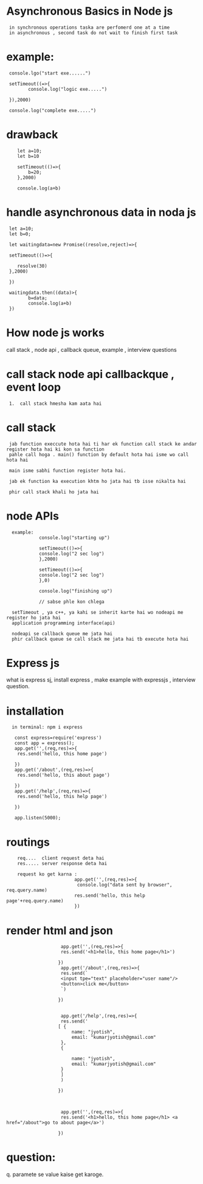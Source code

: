 # Asynchronous Basics in Node js
     in synchronous operations taska are perfomerd one at a time 
     in asynchronous , second task do not wait to finish first task
 # example: 
     console.lgo("start exe......")
     
     setTimeout((=>{
            console.log("logic exe.....")

     }),2000)

     console.log("complete exe.....")

# drawback 
        let a=10;
        let b=10

        setTimeout(()=>{
            b=20;
        },2000)

        console.log(a+b)
# handle asynchronous data in noda js
     let a=10;
     let b=0;

     let waitingdata=new Promise((resolve,reject)=>{

     setTimeout(()=>{
        
        resolve(30)
     },2000) 

     })

     waitingdata.then((data)>{
            b=data;
            console.log(a+b)     
     })
# How node js works
call stack , node api , callback queue, example , interview questions

# call stack node api callbackque  , event loop
     1.  call stack hmesha kam aata hai
# call stack     
     jab function execcute hota hai ti har ek function call stack ke andar register hota hai ki kon sa function
     pahle call hoga . main() function by default hota hai isme wo call hota hai

     main isme sabhi function register hota hai.

     jab ek function ka execution khtm ho jata hai tb isse nikalta hai

     phir call stack khali ho jata hai
# node APIs

      example: 
                console.log("starting up")

                setTimeout(()=>{
                console.log("2 sec log")
                },2000)

                setTimeout(()=>{
                console.log("2 sec log")
                },0)

                console.log("finishing up")

                // sabse phle kon chlega

      setTimeout , ya c++, ya kahi se inherit karte hai wo nodeapi me register ho jata hai
      application programming interface(api)   

      nodeapi se callback queue me jata hai
      phir callback queue se call stack me jata hai tb execute hota hai

# Express js
what is express sj, install express , make example with expressjs , interview question.

# installation
      in terminal: npm i express

       const express=require('express')
       const app = express();
       app.get('',(req,res)=>{
        res.send('hello, this home page')

       })
       app.get('/about',(req,res)=>{
        res.send('hello, this about page')

       })
       app.get('/help',(req,res)=>{
        res.send('hello, this help page')

       })

       app.listen(5000);
# routings 
        req....  client request deta hai
        res..... server response deta hai

        request ko get karna :
                             app.get('',(req,res)=>{
                              console.log("data sent by browser", req.query.name)
                             res.send('hello, this help page'+req.query.name)
                             })
# render html and json
                        app.get('',(req,res)=>{
                        res.send('<h1>hello, this home page</h1>')

                       })                   
                        app.get('/about',(req,res)=>{
                        res.send(`
                        <input tpe="text" placeholder="user name"/>
                        <button>click me</button>
                        `)

                       })      

                       
                        app.get('/help',(req,res)=>{
                        res.send('
                       [ {
                            name: "jyotish",
                            email: "kumarjyotish@gmail.com"
                        },
                        {
                            
                            name: "jyotish",
                            email: "kumarjyotish@gmail.com"
                        }
                        ]
                        )

                       })                
           

                    
                        app.get('',(req,res)=>{
                        res.send('<h1>hello, this home page</h1> <a href="/about">go to about page</a>')

                       })   
# question:
   q. paramete se value kaise get karoge.
                                   
                       